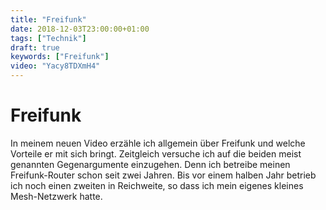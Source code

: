 ```yaml
---
title: "Freifunk"
date: 2018-12-03T23:00:00+01:00
tags: ["Technik"]
draft: true
keywords: ["Freifunk"]
video: "Yacy8TDXmH4"
---
```


# Freifunk
In meinem neuen Video erzähle ich allgemein über Freifunk und welche Vorteile er mit sich bringt. Zeitgleich versuche ich auf die beiden meist genannten Gegenargumente einzugehen. Denn ich betreibe meinen Freifunk-Router schon seit zwei Jahren. Bis vor einem halben Jahr betrieb ich noch einen zweiten in Reichweite, so dass ich mein eigenes kleines Mesh-Netzwerk hatte.
